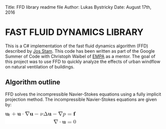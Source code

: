 Title: FFD library readme file
Author: Lukas Bystricky
Date: August 17th, 2016

# FAST FLUID DYNAMICS LIBRARY

This is a C# implementation of the fast fluid dynamics algorithm (FFD) described by [Jos Stam](http://www.dgp.toronto.edu/people/stam/reality/Research/pdf/ns.pdf). This code has been written as part of the Google Summer of Code with Christoph Waibel of [EMPA](https://www.empa.ch/web/empa/) as a mentor. The goal of this project was to use FFD to quickly analyze the effects of urban windflow on natural ventilation of buildings. 

## Algorithm outline

FFD solves the incompressible Navier-Stokes equations using a fully implicit projection method. The incompressible Navier-Stokes equations are given by:

![Navier-Stokes](/img/navier-stokes.png)